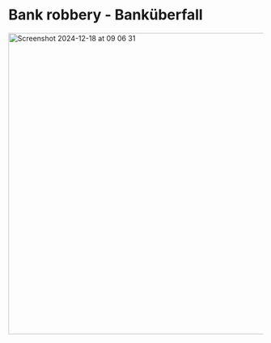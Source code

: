 # Bank robbery - Banküberfall

<img width="596" alt="Screenshot 2024-12-18 at 09 06 31" src="https://github.com/user-attachments/assets/6daee3e7-d7c5-4a00-88f2-5be9c6924fbe" />

